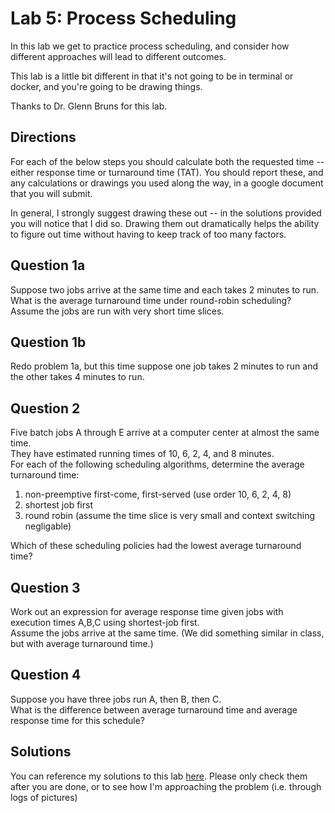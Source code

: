 # Lab 5: Process Scheduling

In this lab we get to practice process scheduling, and consider how different approaches will lead to different outcomes.

This lab is a little bit different in that it's not going to be in terminal or docker, and you're going to be drawing things.

Thanks to Dr. Glenn Bruns for this lab.

## Directions

For each of the below steps you should calculate both the requested time -- either response time or turnaround time (TAT).
You should report these, and any calculations or drawings you used along the way, in a google document that you will submit.

In general, I strongly suggest drawing these out -- in the solutions provided you will notice that I did so.
Drawing them out dramatically helps the ability to figure out time without having to keep track of too many factors.


## Question 1a

Suppose two jobs arrive at the same time and each takes 2 minutes to run.  What is the average turnaround time under round-robin scheduling? 
Assume the jobs are run with very short time slices.

## Question 1b

Redo problem 1a, but this time suppose one job takes 2 minutes to run and the other takes 4 minutes to run.

## Question 2

Five batch jobs A through E arrive at a computer center at almost the same time.  
They have estimated running times of 10, 6, 2, 4, and 8 minutes.  
For each of the following scheduling algorithms, determine the average turnaround time:

1. non-preemptive first-come, first-served (use order 10, 6, 2, 4, 8)
2. shortest job first
3. round robin (assume the time slice is very small and context switching negligable)

Which of these scheduling policies had the lowest average turnaround time?

## Question 3

Work out an expression for average response time given jobs with execution times A,B,C using shortest-job first.  
Assume the jobs arrive at the same time. (We did something similar in class, but with average turnaround time.)

## Question 4

Suppose you have three jobs run A, then B, then C.  
What is the difference between average turnaround time and average response time for this schedule?

## Solutions

You can reference my solutions to this lab [here](https://docs.google.com/document/d/1jmmczQcVCLko6ZJR8EAMJW1zz5Ma32as/edit?usp=sharing&ouid=101263792352541733911&rtpof=true&sd=true).
Please only check them after you are done, or to see how I'm approaching the problem (i.e. through logs of pictures)

